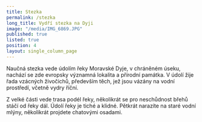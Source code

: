 ```yaml
---
title: Stezka
permalink: /stezka
long_title: Vydří stezka na Dyji
image: "/media/IMG_6869.JPG"
published: true
listed: true
position: 4
layout: single_column_page
---
```

Naučná stezka vede údolím řeky Moravské Dyje, v chráněném úseku, nachází
se zde evropsky významná lokalita a přírodní památka. V údolí žije řada
vzácných živočichů, především těch, jež jsou vázány na vodní prostředí,
včetně vydry říční.

Z velké části vede trasa podél řeky, několikrát se pro neschůdnost břehů
stáčí od řeky dál. Údolí řeky je tiché a klidné. Pětkrát narazíte na
staré vodní mlýny, několikrát projdete chatovými osadami.
